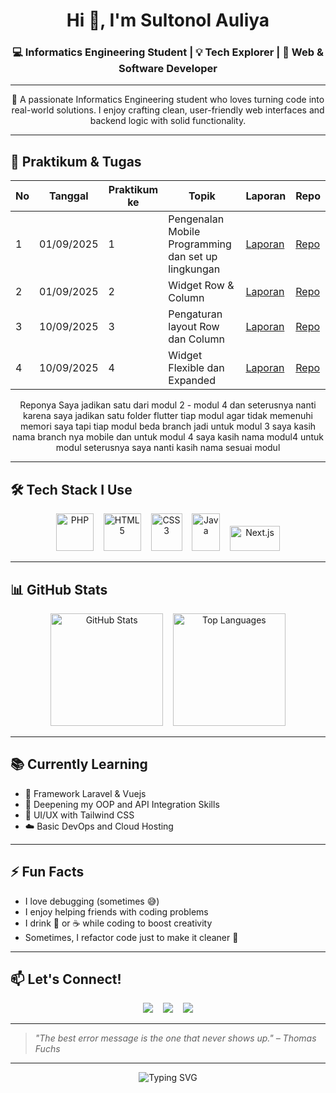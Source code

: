 <h1 align="center">Hi 👋, I'm Sultonol Auliya</h1>
<h3 align="center">💻 Informatics Engineering Student | 💡 Tech Explorer | 🔧 Web & Software Developer</h3>

---

<p align="center">
  🌟 A passionate Informatics Engineering student who loves turning code into real-world solutions. I enjoy crafting clean, user-friendly web interfaces and backend logic with solid functionality.
</p>

---

## 📑 Praktikum & Tugas

| No | Tanggal | Praktikum ke | Topik | Laporan | Repo |
|----|----------|--------------|--------|---------|------|
| 1  | 01/09/2025 | 1 | Pengenalan Mobile Programming dan set up lingkungan | [Laporan](https://docs.google.com/document/d/14Ffs2CYx-4yU72NDx7Nz_lm5C6cqjTehrGG6cGL41Nw/edit?usp=sharing) | [Repo](https://github.com/Sultonol/Modul1.git) |
| 2  | 01/09/2025 | 2 | Widget Row & Column | [Laporan](https://docs.google.com/document/d/1sYh3T4YkUw9Q_sTqSHslfIQs_0vDHDjVWLTakFn2oaI/edit?usp=sharing) | [Repo](https://github.com/Sultonol/modul-2.git) |
| 3  | 10/09/2025 | 3 | Pengaturan layout Row dan Column | [Laporan](https://docs.google.com/document/d/1cTaCOMLOCqLNRHTqd_rjv3fB2fHSqzGkZLXH2q6QJjw/edit?usp=sharing) | [Repo](https://github.com/Sultonol/modul-2.git) |
| 4  | 10/09/2025 | 4 | Widget Flexible dan Expanded | [Laporan](https://docs.google.com/document/d/1yqmjISqKJFPmhoEr3Z3UwxXZeDkEfRuGh9xmnhNGW9Q/edit?usp=sharing) | [Repo](https://github.com/Sultonol/modul-2.git) |

<p align="center">
  Reponya Saya jadikan satu dari modul 2 - modul 4 dan seterusnya nanti karena saya jadikan satu folder flutter tiap modul agar tidak memenuhi memori saya tapi tiap modul beda branch jadi untuk modul 3 saya kasih nama branch nya mobile dan untuk modul 4 saya kasih nama modul4 untuk modul seterusnya saya nanti kasih nama sesuai modul
</p>

---

## 🛠 Tech Stack I Use

<p align="center">
  <img src="https://www.php.net/images/logos/new-php-logo.svg" alt="PHP" width="60" height="60"/>
  &nbsp;&nbsp;
  <img src="https://upload.wikimedia.org/wikipedia/commons/6/61/HTML5_logo_and_wordmark.svg" alt="HTML5" width="60" height="60"/>
  &nbsp;&nbsp;
  <img src="https://upload.wikimedia.org/wikipedia/commons/d/d5/CSS3_logo_and_wordmark.svg" alt="CSS3" width="50" height="60"/>
  &nbsp;&nbsp;
  <img src="https://upload.wikimedia.org/wikipedia/en/3/30/Java_programming_language_logo.svg" alt="Java" width="45" height="60"/>
  &nbsp;&nbsp;
  <img src="https://upload.wikimedia.org/wikipedia/commons/8/8e/Nextjs-logo.svg" alt="Next.js" width="80" height="40"/>
</p>

---

## 📊 GitHub Stats

<p align="center">
  <img src="https://github-readme-stats.vercel.app/api?username=Sultonol&show_icons=true&theme=tokyonight" alt="GitHub Stats" height="180"/>
  &nbsp;&nbsp;
  <img src="https://github-readme-stats.vercel.app/api/top-langs/?username=Sultonol&layout=compact&theme=tokyonight" alt="Top Languages" height="180"/>
</p>

---

## 📚 Currently Learning

- 🔭 Framework Laravel & Vuejs
- 🧠 Deepening my OOP and API Integration Skills  
- 🎨 UI/UX with Tailwind CSS  
- ☁️ Basic DevOps and Cloud Hosting

---

## ⚡ Fun Facts

- I love debugging (sometimes 😅)  
- I enjoy helping friends with coding problems  
- I drink 🍵 or ☕ while coding to boost creativity  
- Sometimes, I refactor code just to make it cleaner 🧼

---

## 📫 Let's Connect!

<p align="center">
  <a href="mailto:sultonolauliyaa@gmail.com"><img src="https://img.shields.io/badge/Gmail-D14836?style=for-the-badge&logo=gmail&logoColor=white" /></a>
  &nbsp;&nbsp;
  <a href="https://www.linkedin.com/in/sultonol-auliya-11a871348?utm_source=share&utm_campaign=share_via&utm_content=profile&utm_medium=android_app"><img src="https://img.shields.io/badge/LinkedIn-0077B5?style=for-the-badge&logo=linkedin&logoColor=white" /></a>
  &nbsp;&nbsp;
  <a href="https://www.instagram.com/sultonul_a?igsh=aWp3a2ExcHgzNjV2"><img src="https://img.shields.io/badge/Instagram-E4405F?style=for-the-badge&logo=instagram&logoColor=white" /></a>
</p>

---

> _"The best error message is the one that never shows up." – Thomas Fuchs_

---

<p align="center">
  <img src="https://readme-typing-svg.demolab.com?font=Fira+Code&pause=1000&width=435&lines=Thanks+for+visiting+my+profile%21;Happy+Coding" alt="Typing SVG" />
</p>
